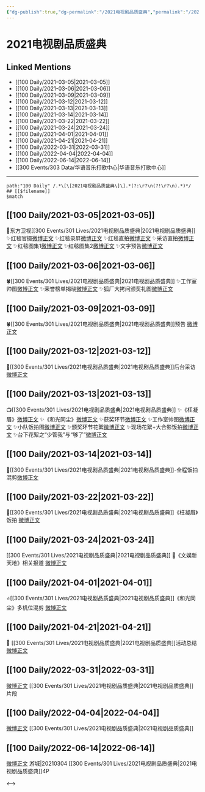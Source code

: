```yaml
---
{"dg-publish":true,"dg-permalink":"/2021电视剧品质盛典","permalink":"/2021电视剧品质盛典/","title":"2021电视剧品质盛典","tags":[null],"created":"2022-11-17T21:37:12.000+08:00","updated":"2023-04-10T16:08:27.282+08:00"}
---
```


# 2021电视剧品质盛典

## Linked Mentions
- [[100 Daily/2021-03-05\|2021-03-05]]
- [[100 Daily/2021-03-06\|2021-03-06]]
- [[100 Daily/2021-03-09\|2021-03-09]]
- [[100 Daily/2021-03-12\|2021-03-12]]
- [[100 Daily/2021-03-13\|2021-03-13]]
- [[100 Daily/2021-03-14\|2021-03-14]]
- [[100 Daily/2021-03-22\|2021-03-22]]
- [[100 Daily/2021-03-24\|2021-03-24]]
- [[100 Daily/2021-04-01\|2021-04-01]]
- [[100 Daily/2021-04-21\|2021-04-21]]
- [[100 Daily/2022-03-31\|2022-03-31]]
- [[100 Daily/2022-04-04\|2022-04-04]]
- [[100 Daily/2022-06-14\|2022-06-14]]
- [[300 Events/303 Data/华语音乐打歌中心\|华语音乐打歌中心]]


---

```expander
path:"100 Daily" /.*\[\[2021电视剧品质盛典\]\].*(?:\r?\n(?!\r?\n).*)*/
## [[$filename]]
$match
```
## [[100 Daily/2021-03-05\|2021-03-05]]
🌟东方卫视[[300 Events/301 Lives/2021电视剧品质盛典\|2021电视剧品质盛典]]
✨红毯官摄[微博正文](https://m.weibo.cn/6466290670/4611451442432761)
✨红毯录屏[微博正文](https://m.weibo.cn/6466290670/4611424645812756)
✨红毯直拍[微博正文](https://m.weibo.cn/6466290670/4611427245229943)
✨采访直拍[微博正文](https://m.weibo.cn/6466290670/4611428444803307)
✨红毯图集1[微博正文](https://m.weibo.cn/6466290670/4611428714287817)
✨红毯图集2[微博正文](https://m.weibo.cn/6466290670/4611432178778373)
✨文字预告[微博正文](https://m.weibo.cn/6466290670/4611504806300449)
## [[100 Daily/2021-03-06\|2021-03-06]]
🍀[[300 Events/301 Lives/2021电视剧品质盛典\|2021电视剧品质盛典]]
✨工作室帅图[微博正文](https://m.weibo.cn/6466290670/4611872928301363)
✨荣誉榜单揭晓[微博正文](https://m.weibo.cn/6466290670/4611838489396170)
✨狐厂大拷问颁奖礼图[微博正文](https://m.weibo.cn/6466290670/4611840870715877)
## [[100 Daily/2021-03-09\|2021-03-09]]
🍀[[300 Events/301 Lives/2021电视剧品质盛典\|2021电视剧品质盛典]]预告 [微博正文](https://weibo.com/6466290670/K5oPVln9A)
## [[100 Daily/2021-03-12\|2021-03-12]]
🌟[[300 Events/301 Lives/2021电视剧品质盛典\|2021电视剧品质盛典]]后台采访[微博正文](https://m.weibo.cn/6466290670/4614009523014166)

## [[100 Daily/2021-03-13\|2021-03-13]]
📺[[300 Events/301 Lives/2021电视剧品质盛典\|2021电视剧品质盛典]]
✨《枉凝眉》[微博正文](https://m.weibo.cn/6466290670/4614400675944731)
✨《和光同尘》[微博正文](https://m.weibo.cn/6466290670/4614401665272274)
✨获奖环节[微博正文](https://m.weibo.cn/6466290670/4614401011483357)
✨工作室帅图[微博正文](https://m.weibo.cn/6466290670/4614409374138987)
✨小队饭拍图[微博正文](https://m.weibo.cn/6466290670/4614402106723751)
✨颁奖环节花絮[微博正文](https://m.weibo.cn/6466290670/4614400257032715)
✨现场花絮+大合影饭拍[微博正文](https://m.weibo.cn/5516625428/4614444594495598)
✨台下花絮之“少管我”与“够了”[微博正文](https://m.weibo.cn/6466290670/4614388583500230)
## [[100 Daily/2021-03-14\|2021-03-14]]
💫[[300 Events/301 Lives/2021电视剧品质盛典\|2021电视剧品质盛典]]-全程饭拍混剪[微博正文](https://weibo.com/detail/4614795083646377)
## [[100 Daily/2021-03-22\|2021-03-22]]
🌟[[300 Events/301 Lives/2021电视剧品质盛典\|2021电视剧品质盛典]]《枉凝眉》饭拍 [微博正文](https://m.weibo.cn/6466290670/4617670350346818)
## [[100 Daily/2021-03-24\|2021-03-24]]
[[300 Events/301 Lives/2021电视剧品质盛典\|2021电视剧品质盛典]]
🌟《文娱新天地》相关报道 [微博正文](https://m.weibo.cn/6466290670/4618339546566531)
## [[100 Daily/2021-04-01\|2021-04-01]]
⭐[[300 Events/301 Lives/2021电视剧品质盛典\|2021电视剧品质盛典]]《和光同尘》多机位混剪 [微博正文](https://m.weibo.cn/6466290670/4621119128862947)

## [[100 Daily/2021-04-21\|2021-04-21]]
🌟 [[300 Events/301 Lives/2021电视剧品质盛典\|2021电视剧品质盛典]]活动总结[微博正文](https://m.weibo.cn/6466290670/4628378345540313)

## [[100 Daily/2022-03-31\|2022-03-31]]
[微博正文](https://m.weibo.cn/3123996041/4753093927370759) [[300 Events/301 Lives/2021电视剧品质盛典\|2021电视剧品质盛典]]片段
## [[100 Daily/2022-04-04\|2022-04-04]]
[微博正文](https://weibo.com/detail/4754364638692112) [[300 Events/301 Lives/2021电视剧品质盛典\|2021电视剧品质盛典]]

## [[100 Daily/2022-06-14\|2022-06-14]]
[微博正文](https://weibo.com/1801743981/LxGfjbDQa) 游城|20210304 [[300 Events/301 Lives/2021电视剧品质盛典\|2021电视剧品质盛典]]4P

<-->
